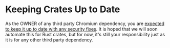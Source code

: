 # Keeping Crates Up to Date

As the OWNER of any third party Chromium dependency, you are
[expected to keep it up to date with any security fixes][0]. It is hoped that we
will soon automate this for Rust crates, but for now, it's still your
responsibility just as it is for any other third party dependency.

[0]: https://chromium.googlesource.com/chromium/src/+/main/docs/adding_to_third_party.md#add-owners
